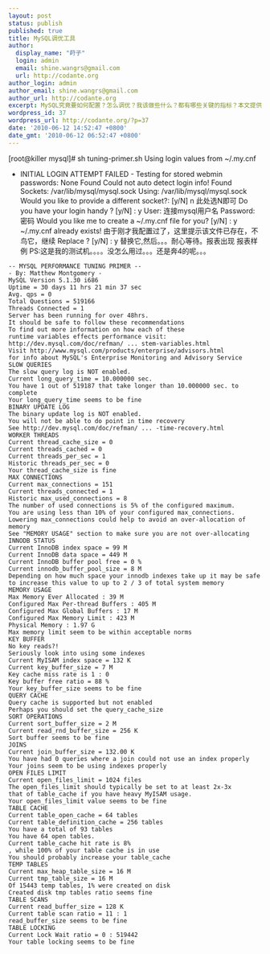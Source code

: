 ```yaml
---
layout: post
status: publish
published: true
title: MySQL调优工具
author:
  display_name: "莳子"
  login: admin
  email: shine.wangrs@gmail.com
  url: http://codante.org
author_login: admin
author_email: shine.wangrs@gmail.com
author_url: http://codante.org
excerpt: MySQL究竟要如何配置？怎么调优？我该做些什么？都有哪些关键的指标？本文提供了一个解决方案！
wordpress_id: 37
wordpress_url: http://codante.org/?p=37
date: '2010-06-12 14:52:47 +0800'
date_gmt: '2010-06-12 06:52:47 +0800'
---
```


[root@killer mysql]\# sh tuning-primer.sh
Using login values from ~/.my.cnf
- INITIAL LOGIN ATTEMPT FAILED -
Testing for stored webmin passwords:
None Found
Could not auto detect login info!
Found Sockets: /var/lib/mysql/mysql.sock
Using: /var/lib/mysql/mysql.sock
Would you like to provide a different socket?: [y/N] n  此处选N即可
Do you have your login handy ? [y/N] : y
User: 连接mysql用户名
Password: 密码
Would you like me to create a ~/.my.cnf file for you? [y/N] : y
~/.my.cnf already exists!  由于刚才我配置过了，这里提示该文件已存在，不鸟它，继续
Replace ? [y/N] : y     替换它,然后。。。耐心等待。报表出现
报表样例
PS:这是我的测试机。。。。没怎么用过。。。还是奔4的呢。。。

```
-- MYSQL PERFORMANCE TUNING PRIMER --
- By: Matthew Montgomery -
MySQL Version 5.1.30 i686
Uptime = 30 days 11 hrs 21 min 37 sec
Avg. qps = 0
Total Questions = 519166
Threads Connected = 1
Server has been running for over 48hrs.
It should be safe to follow these recommendations
To find out more information on how each of these
runtime variables effects performance visit:
http://dev.mysql.com/doc/refman/ ... stem-variables.html
Visit http://www.mysql.com/products/enterprise/advisors.html
for info about MySQL's Enterprise Monitoring and Advisory Service
SLOW QUERIES
The slow query log is NOT enabled.
Current long_query_time = 10.000000 sec.
You have 1 out of 519187 that take longer than 10.000000 sec. to complete
Your long_query_time seems to be fine
BINARY UPDATE LOG
The binary update log is NOT enabled.
You will not be able to do point in time recovery
See http://dev.mysql.com/doc/refman/ ... -time-recovery.html
WORKER THREADS
Current thread_cache_size = 0
Current threads_cached = 0
Current threads_per_sec = 1
Historic threads_per_sec = 0
Your thread_cache_size is fine
MAX CONNECTIONS
Current max_connections = 151
Current threads_connected = 1
Historic max_used_connections = 8
The number of used connections is 5% of the configured maximum.
You are using less than 10% of your configured max_connections.
Lowering max_connections could help to avoid an over-allocation of memory
See "MEMORY USAGE" section to make sure you are not over-allocating
INNODB STATUS
Current InnoDB index space = 99 M
Current InnoDB data space = 449 M
Current InnoDB buffer pool free = 0 %
Current innodb_buffer_pool_size = 8 M
Depending on how much space your innodb indexes take up it may be safe
to increase this value to up to 2 / 3 of total system memory
MEMORY USAGE
Max Memory Ever Allocated : 39 M
Configured Max Per-thread Buffers : 405 M
Configured Max Global Buffers : 17 M
Configured Max Memory Limit : 423 M
Physical Memory : 1.97 G
Max memory limit seem to be within acceptable norms
KEY BUFFER
No key reads?!
Seriously look into using some indexes
Current MyISAM index space = 132 K
Current key_buffer_size = 7 M
Key cache miss rate is 1 : 0
Key buffer free ratio = 88 %
Your key_buffer_size seems to be fine
QUERY CACHE
Query cache is supported but not enabled
Perhaps you should set the query_cache_size
SORT OPERATIONS
Current sort_buffer_size = 2 M
Current read_rnd_buffer_size = 256 K
Sort buffer seems to be fine
JOINS
Current join_buffer_size = 132.00 K
You have had 0 queries where a join could not use an index properly
Your joins seem to be using indexes properly
OPEN FILES LIMIT
Current open_files_limit = 1024 files
The open_files_limit should typically be set to at least 2x-3x
that of table_cache if you have heavy MyISAM usage.
Your open_files_limit value seems to be fine
TABLE CACHE
Current table_open_cache = 64 tables
Current table_definition_cache = 256 tables
You have a total of 93 tables
You have 64 open tables.
Current table_cache hit rate is 8%
, while 100% of your table cache is in use
You should probably increase your table_cache
TEMP TABLES
Current max_heap_table_size = 16 M
Current tmp_table_size = 16 M
Of 15443 temp tables, 1% were created on disk
Created disk tmp tables ratio seems fine
TABLE SCANS
Current read_buffer_size = 128 K
Current table scan ratio = 11 : 1
read_buffer_size seems to be fine
TABLE LOCKING
Current Lock Wait ratio = 0 : 519442
Your table locking seems to be fine
```